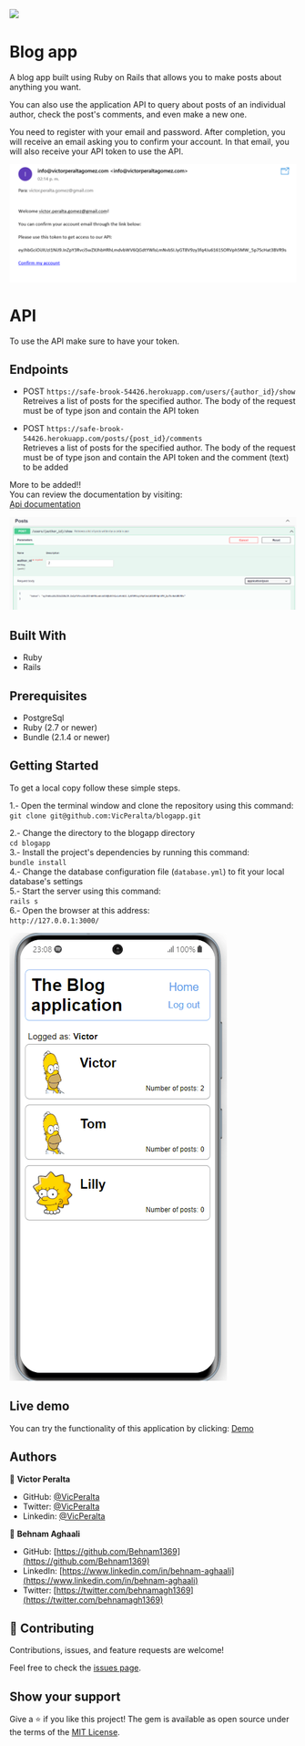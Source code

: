 ![](https://img.shields.io/badge/Microverse-blueviolet)

# Blog app

A blog app built using Ruby on Rails that allows you to make posts about anything you want.

You can also use the application API to query about posts of an individual author, check the post's comments, and even make a new one.

You need to register with your email and password. After completion, you will receive an email asking you to confirm your account. In that email, you will also receive your API token to use the API.

![](./confirmation.png)

# API

To use the API make sure to have your token.

## Endpoints
- POST `https://safe-brook-54426.herokuapp.com/users/{author_id}/show`  
Retreives a list of posts for the specified author. The body of the request must be of type json and contain the API token

- POST `https://safe-brook-54426.herokuapp.com/posts/{post_id}/comments`  
Retrieves a list of posts for the specified author. The body of the request must be of type json and contain the API token and the comment (text) to be added

More to be added!!  
You can review the documentation by visiting:  
[Api documentation](https://safe-brook-54426.herokuapp.com/api-docs/index.html)

![](./documentation.png)


## Built With

- Ruby
- Rails

## Prerequisites  
- PostgreSql   
- Ruby (2.7 or newer)
- Bundle (2.1.4 or newer)

## Getting Started

To get a local copy follow these simple steps.  

1.- Open the terminal window and clone the repository using this command:  
`git clone git@github.com:VicPeralta/blogapp.git` 

2.- Change the directory to the blogapp directory  
`cd blogapp`  
3.- Install the project's dependencies by running this command:   
`bundle install`  
4.- Change the database configuration file (`database.yml`) to fit your local database's settings   
5.- Start the server using this command:  
`rails s`   
6.- Open the browser at this address:  
`http://127.0.0.1:3000/`   

![](./blogApp.gif)

## Live demo

You can try the functionality of this application by clicking: 
[Demo](https://safe-brook-54426.herokuapp.com/)

## Authors

👤 **Victor Peralta**
- GitHub: [@VicPeralta](https://github.com/VicPeralta)
- Twitter: [@VicPeralta](https://twitter.com/VicPeralta)
- Linkedin: [@VicPeralta](https://www.linkedin.com/in/vicperalta/)


👤 **Behnam Aghaali**

- GitHub: [https://github.com/Behnam1369](https://github.com/Behnam1369)
- LinkedIn: [https://www.linkedin.com/in/behnam-aghaali](https://www.linkedin.com/in/behnam-aghaali)
- Twitter: [https://twitter.com/behnamagh1369](https://twitter.com/behnamagh1369)



## 🤝 Contributing

Contributions, issues, and feature requests are welcome!

Feel free to check the [issues page](../../issues/).

## Show your support

Give a ⭐️ if you like this project!
The gem is available as open source under the terms of the [MIT License](https://opensource.org/licenses/MIT).
